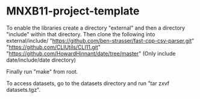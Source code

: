 # MNXB11-project-template
To enable the libraries create a directory "external" and then a directory "include" within that directory. Then clone the following into external/include/
"https://github.com/ben-strasser/fast-cpp-csv-parser.git" 
"https://github.com/CLIUtils/CLI11.git" 
"https://github.com/HowardHinnant/date/tree/master" (Only include date/include/date directory)

Finally run "make" from root.

To access datasets, go to the datasets directory and run "tar zxvf datasets.tgz".
